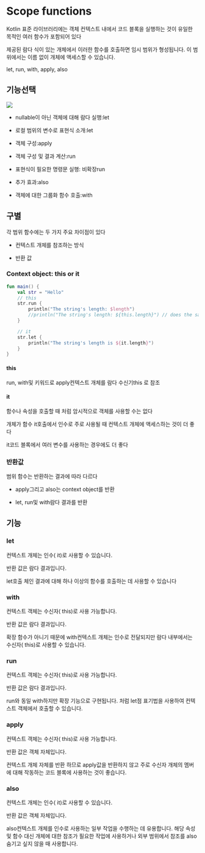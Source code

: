 Scope functions
=
Kotlin 표준 라이브러리에는 객체 컨텍스트 내에서 코드 블록을 실행하는 것이 유일한 목적인 여러 함수가 포함되어 있다

 제공된 람다 식이 있는 개체에서 이러한 함수를 호출하면 임시 범위가 형성됩니다. 이 범위에서는 이름 없이 개체에 액세스할 수 있습니다.
 
 let, run, with, apply, also
 
## 기능선택
 ![](https://velog.velcdn.com/images/guysang/post/0774caef-9853-4d1f-a10a-b5e33a8dad49/image.png)

- nullable이 아닌 객체에 대해 람다 실행:let

- 로컬 범위의 변수로 표현식 소개:let

- 객체 구성:apply

- 객체 구성 및 결과 계산:run

- 표현식이 필요한 명령문 실행: 비확장run

- 추가 효과:also

- 객체에 대한 그룹화 함수 호출:with

## 구별

각 범위 함수에는 두 가지 주요 차이점이 있다

- 컨텍스트 개체를 참조하는 방식

- 반환 값

### Context object: this or it

```kotlin
fun main() {
    val str = "Hello"
    // this
    str.run {
        println("The string's length: $length")
        //println("The string's length: ${this.length}") // does the same
    }

    // it
    str.let {
        println("The string's length is ${it.length}")
    }
}
```
#### this

run, with및 키워드로 apply컨텍스트 개체를 람다 수신기this 로 참조

#### it

함수나 속성을 호출할 때 처럼 암시적으로 객체를 사용할 수는 없다

개체가 함수 it호출에서 인수로 주로 사용될 때 컨텍스트 개체에 액세스하는 것이 더 좋다

it코드 블록에서 여러 변수를 사용하는 경우에도 더 좋다

### 반환값

범위 함수는 반환하는 결과에 따라 다르다

- apply그리고 also는 context object를 반환

- let, run및 with람다 결과를 반환

## 기능


### let
컨텍스트 개체는 인수( it)로 사용할 수 있습니다.

반환 값은 람다 결과입니다.

let호출 체인 결과에 대해 하나 이상의 함수를 호출하는 데 사용할 수 있습니다

### with

컨텍스트 객체는 수신자( this)로 사용 가능합니다.

반환 값은 람다 결과입니다.

확장 함수가 아니기 때문에 with컨텍스트 개체는 인수로 전달되지만 람다 내부에서는 수신자( this)로 사용할 수 있습니다.

### run

컨텍스트 객체는 수신자( this)로 사용 가능합니다.

반환 값은 람다 결과입니다.

run와 동일 with하지만 확장 기능으로 구현됩니다. 처럼 let점 표기법을 사용하여 컨텍스트 객체에서 호출할 수 있습니다.

### apply

컨텍스트 객체는 수신자( this)로 사용 가능합니다.

반환 값은 객체 자체입니다.

컨텍스트 개체 자체를 반환 하므로 apply값을 반환하지 않고 주로 수신자 개체의 멤버에 대해 작동하는 코드 블록에 사용하는 것이 좋습니다.

### also

컨텍스트 개체는 인수( it)로 사용할 수 있습니다.

반환 값은 객체 자체입니다.

also컨텍스트 개체를 인수로 사용하는 일부 작업을 수행하는 데 유용합니다. 해당 속성 및 함수 대신 개체에 대한 참조가 필요한 작업에 사용하거나 외부 범위에서 참조를 also숨기고 싶지 않을 때 사용합니다.